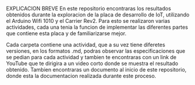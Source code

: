 EXPLICACION BREVE
En este repositorio encontraras los resultados obtenidos durante la exploracion de la placa de desarrollo de IoT, utilizando el Arduino Wifi 1010 y el Carrier Rev2.
Para esto se realizaron varias actividades, cada una tenia la funcion de implementar las diferentes partes que contiene esta placa y de familiarizarse mejor.

Cada carpeta contiene una actividad, que a su vez tiene diferetes versiones, en los formatos .md, podras observar las especificaciones que se pedian para cada actividad
y tambien te encontraras con un link de YouTube que te dirigira a un video corto donde se muestra el resultado obtenido. Tambien encontraras un documento al inicio 
de este repositorio, donde esta la documentacion realizada durante este proceso.
